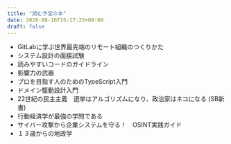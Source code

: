 ```yaml
---
title: "読む予定の本"
date: 2020-08-16T15:17:23+09:00
draft: false
---
```

<!--more-->
- GitLabに学ぶ世界最先端のリモート組織のつくりかた
- システム設計の面接試験
- 読みやすいコードのガイドライン
- 影響力の武器
- プロを目指す人のためのTypeScript入門
- ドメイン駆動設計入門
- 22世紀の民主主義　選挙はアルゴリズムになり、政治家はネコになる (SB新書) 
- 行動経済学が最強の学問である
- サイバー攻撃から企業システムを守る！　OSINT実践ガイド 
- １３歳からの地政学
